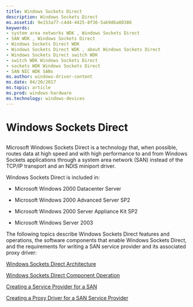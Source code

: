 ```yaml
---
title: Windows Sockets Direct
description: Windows Sockets Direct
ms.assetid: 9e153a77-c4d4-4425-8f36-5ab9d6a80386
keywords:
- system area networks WDK , Windows Sockets Direct
- SAN WDK , Windows Sockets Direct
- Windows Sockets Direct WDK
- Windows Sockets Direct WDK , about Windows Sockets Direct
- Windows Sockets Direct switch WDK
- switch WDK Windows Sockets Direct
- sockets WDK Windows Sockets Direct
- SAN NIC WDK SANs
ms.author: windows-driver-content
ms.date: 04/20/2017
ms.topic: article
ms.prod: windows-hardware
ms.technology: windows-devices
---
```


# Windows Sockets Direct


## <a href="" id="ddk-windows-sockets-direct-ng"></a>


Microsoft Windows Sockets Direct is a technology that, when possible, routes data at high speed and with high performance to and from Windows Sockets applications through a system area network (SAN) instead of the TCP/IP transport and an NDIS miniport driver.

Windows Sockets Direct is included in:

-   Microsoft Windows 2000 Datacenter Server

-   Microsoft Windows 2000 Advanced Server SP2

-   Microsoft Windows 2000 Server Appliance Kit SP2

-   Microsoft Windows Server 2003

The following topics describe Windows Sockets Direct features and operations, the software components that enable Windows Sockets Direct, and the requirements for writing a SAN service provider and its associated proxy driver:

[Windows Sockets Direct Architecture](windows-sockets-direct-architecture.md)

[Windows Sockets Direct Component Operation](windows-sockets-direct-component-operation.md)

[Creating a Service Provider for a SAN](creating-a-service-provider-for-a-san.md)

[Creating a Proxy Driver for a SAN Service Provider](creating-a-proxy-driver-for-a-san-service-provider.md)

 

 





